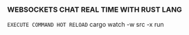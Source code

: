 ### WEBSOCKETS CHAT REAL TIME WITH RUST LANG

`EXECUTE COMMAND HOT RELOAD`
cargo watch -w src -x run